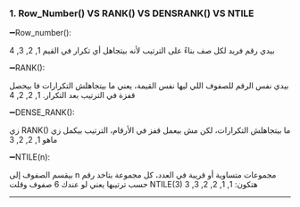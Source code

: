 ### 1. Row_Number() VS RANK() VS DENSRANK() VS NTILE

➖Row_number():


بيدي رقم فريد لكل صف بناءً على الترتيب لأنه بيتجاهل أي تكرار في القيم
1, 2, 3, 4
 
➖RANK():

بيدي نفس الرقم للصفوف اللي ليها نفس القيمة، يعني ما بيتجاهلش التكرارات فا بيحصل قفزة في الترتيب بعد التكرار.
 1, 2, 2, 4

➖DENSE_RANK():

زي RANK() ما بيتجاهلش التكرارات، لكن مش بيعمل قفز في الأرقام، الترتيب بيكمل زي ماهو
 1, 2, 2, 3

➖NTILE(n):

بيقسم الصفوف إلى n مجموعات متساوية أو قريبة في العدد، كل مجموعة بتاخد رقم حسب ترتيبها
 يعني لو عندك 6 صفوف وقلت NTILE(3) هتكون: 1, 1, 2, 2, 3, 3

 ---
